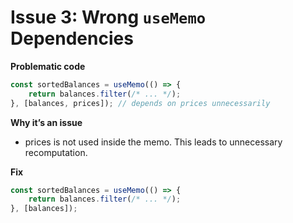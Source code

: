 # Issue 3: Wrong `useMemo` Dependencies

**Problematic code**
```ts
const sortedBalances = useMemo(() => {
    return balances.filter(/* ... */);
}, [balances, prices]); // depends on prices unnecessarily
```
**Why it’s an issue**
- prices is not used inside the memo. This leads to unnecessary recomputation.

**Fix**
```ts
const sortedBalances = useMemo(() => {
    return balances.filter(/* ... */);
}, [balances]);
```